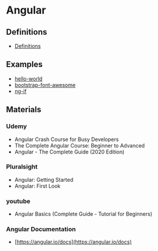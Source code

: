 # Angular

## Definitions
* [Definitions](definitions)

## Examples
* [hello-world](hello-world)
* [bootstrap-font-awesome](bootstrap-font-awesome)
* [ng-if](ng-if)

## Materials
### Udemy
* Angular Crash Course for Busy Developers
* The Complete Angular Course: Beginner to Advanced
* Angular - The Complete Guide (2020 Edition)

### Pluralsight
* Angular: Getting Started
* Angular: First Look

### youtube
* Angular Basics (Complete Guide - Tutorial for Beginners)

### Angular Documentation
* [https://angular.io/docs](https://angular.io/docs)